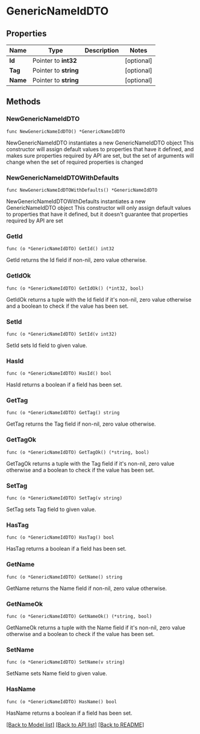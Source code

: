 # GenericNameIdDTO

## Properties

Name | Type | Description | Notes
------------ | ------------- | ------------- | -------------
**Id** | Pointer to **int32** |  | [optional] 
**Tag** | Pointer to **string** |  | [optional] 
**Name** | Pointer to **string** |  | [optional] 

## Methods

### NewGenericNameIdDTO

`func NewGenericNameIdDTO() *GenericNameIdDTO`

NewGenericNameIdDTO instantiates a new GenericNameIdDTO object
This constructor will assign default values to properties that have it defined,
and makes sure properties required by API are set, but the set of arguments
will change when the set of required properties is changed

### NewGenericNameIdDTOWithDefaults

`func NewGenericNameIdDTOWithDefaults() *GenericNameIdDTO`

NewGenericNameIdDTOWithDefaults instantiates a new GenericNameIdDTO object
This constructor will only assign default values to properties that have it defined,
but it doesn't guarantee that properties required by API are set

### GetId

`func (o *GenericNameIdDTO) GetId() int32`

GetId returns the Id field if non-nil, zero value otherwise.

### GetIdOk

`func (o *GenericNameIdDTO) GetIdOk() (*int32, bool)`

GetIdOk returns a tuple with the Id field if it's non-nil, zero value otherwise
and a boolean to check if the value has been set.

### SetId

`func (o *GenericNameIdDTO) SetId(v int32)`

SetId sets Id field to given value.

### HasId

`func (o *GenericNameIdDTO) HasId() bool`

HasId returns a boolean if a field has been set.

### GetTag

`func (o *GenericNameIdDTO) GetTag() string`

GetTag returns the Tag field if non-nil, zero value otherwise.

### GetTagOk

`func (o *GenericNameIdDTO) GetTagOk() (*string, bool)`

GetTagOk returns a tuple with the Tag field if it's non-nil, zero value otherwise
and a boolean to check if the value has been set.

### SetTag

`func (o *GenericNameIdDTO) SetTag(v string)`

SetTag sets Tag field to given value.

### HasTag

`func (o *GenericNameIdDTO) HasTag() bool`

HasTag returns a boolean if a field has been set.

### GetName

`func (o *GenericNameIdDTO) GetName() string`

GetName returns the Name field if non-nil, zero value otherwise.

### GetNameOk

`func (o *GenericNameIdDTO) GetNameOk() (*string, bool)`

GetNameOk returns a tuple with the Name field if it's non-nil, zero value otherwise
and a boolean to check if the value has been set.

### SetName

`func (o *GenericNameIdDTO) SetName(v string)`

SetName sets Name field to given value.

### HasName

`func (o *GenericNameIdDTO) HasName() bool`

HasName returns a boolean if a field has been set.


[[Back to Model list]](../README.md#documentation-for-models) [[Back to API list]](../README.md#documentation-for-api-endpoints) [[Back to README]](../README.md)


